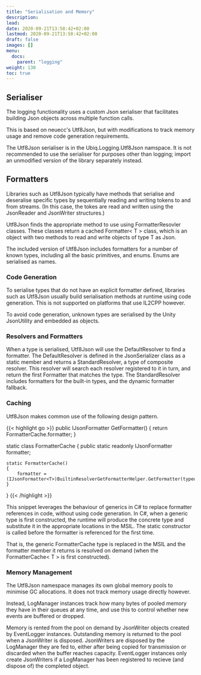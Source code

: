 ```yaml
---
title: "Serialisation and Memory"
description: 
lead: 
date: 2020-09-21T13:58:42+02:00
lastmod: 2020-09-21T13:58:42+02:00
draft: false
images: []
menu:
  docs:
    parent: "logging"
weight: 130
toc: true
---
```


## Serialiser

The logging functionality uses a custom Json serialiser that facilitates building Json objects across multiple function calls.

This is based on neuecc's Utf8Json, but with modifications to track memory usage and remove code generation requirements.

The Utf8Json serialiser is in the Ubiq.Logging.Utf8Json namspace. It is not recommended to use the serialiser for purposes other than logging; import an unmodified version of the library separately instead.

## Formatters

Libraries such as Utf8Json typically have methods that serialise and deseralise specific types by sequentially reading and writing tokens to and from streams. (In this case, the tokes are read and written using the JsonReader and JsonWriter structures.)

Utf8Json finds the appropriate method to use using FormatterResovler classes. These classes return a cached Formatter< T > class, which is an object with two methods to read and write objects of type T as Json.

The included version of Utf8Json includes formatters for a number of known types, including all the basic primitives, and enums. Enums are serialised as names.

### Code Generation

To serialise types that do not have an explicit formatter defined, libraries such as Utf8Json usually build serialisation methods at runtime using code generation. This is not supported on platforms that use IL2CPP however.

To avoid code generation, unknown types are serialised by the Unity JsonUtility and embedded as objects.

### Resolvers and Formatters

When a type is serialised, Utf8Json will use the DefaultResolver to find a formatter. The DefaultResolver is defined in the JsonSerializer class as a static member and returns a StandardResolver, a type of composite resolver. This resolver will search each resolver registered to it in turn, and return the first Formatter that matches the type. The StandardResolver includes formatters for the built-in types, and the dynamic formatter fallback.

### Caching

Utf8Json makes common use of the following design pattern.

{{< highlight go >}}
public IJsonFormatter<T> GetFormatter<T>()
{
    return FormatterCache<T>.formatter;
}

static class FormatterCache<T>
{
    public static readonly IJsonFormatter<T> formatter;

    static FormatterCache()
    {
        formatter = (IJsonFormatter<T>)BuiltinResolverGetFormatterHelper.GetFormatter(typeof(T));
    }
}
{{< /highlight >}}

This snippet leverages the behaviour of generics in C# to replace formatter references in code, without using code generation. In C#, when a generic type is first constructed, the runtime will produce the concrete type and substitute it in the appropriate locations in the MSIL. The static constructor is called before the formatter is referenced for the first time.

That is, the generic FormatterCache type is replaced in the MSIL and the formatter member it returns is resolved on demand (when the FormatterCache< T > is first constructed).

### Memory Management

The Utf8Json namespace manages its own global memory pools to minimise GC allocations. It does not track memory usage directly however.

Instead, LogManager instances track how many bytes of pooled memory they have in their queues at any time, and use this to control whether new events are buffered or dropped.

Memory is rented from the pool on demand by JsonWriter objects created by EventLogger instances. Outstanding memory is returned to the pool when a JsonWriter is disposed. JsonWriters are disposed by the LogManager they are fed to, either after being copied for transmission or discarded when the buffer reaches capacity. EventLogger instances only create JsonWriters if a LogManager has been registered to recieve (and dispose of) the completed object.



